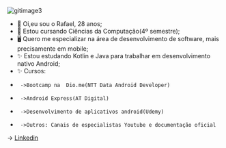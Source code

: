 ![gitimage3](https://user-images.githubusercontent.com/90228022/147524694-d769c9e9-0360-4210-9628-828ae9ed18bb.jpg)


- 👋 Oi,eu sou o Rafael, 28 anos;
- 👀 Estou cursando Ciências da Computação(4º semestre);
- 🖥️ Quero me especializar na área de desenvolvimento de software, mais precisamente em mobile;
- ✨ Estou estudando Kotlin e Java para trabalhar em desenvolvimento nativo Android;
- ✨ Cursos:
-      ->Bootcamp na  Dio.me(NTT Data Android Developer) 
-      ->Android Express(AT Digital)
-      ->Desenvolvimento de aplicativos android(Udemy)
-      ->Outros: Canais de especialistas Youtube e documentação oficial
-> [Linkedin](https://www.linkedin.com/in/rafael-souza-7878a421b/)


<!---
RafaelFdSouza/RafaelFdSouza is a ✨ special ✨ repository because its `README.md` (this file) appears on your GitHub profile.
You can click the Preview link to take a look at your changes.
--->

